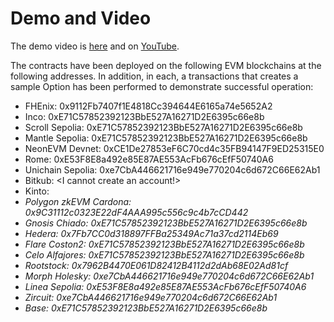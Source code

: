 # Demo and Video

The demo video is [here](./PetroETH%20Option%20DEX.mov) and on [YouTube](https://youtu.be/Nhz_kl6yS_A).

The contracts have been deployed on the following EVM blockchains at the following addresses. In addition, in each, a transactions that creates a sample Option has been performed to demonstrate successful operation:

- FHEnix: 0x9112Fb7407f1E4818Cc394644E6165a74e5652A2
- Inco: 0xE71C57852392123BbE527A16271D2E6395c66e8b
- Scroll Sepolia: 0xE71C57852392123BbE527A16271D2E6395c66e8b
- Mantle Sepolia: 0xE71C57852392123BbE527A16271D2E6395c66e8b
- NeonEVM Devnet: 0xCE1De27853eF6C70cd4c35FB94147F9ED25315E0
- Rome: 0xE53F8E8a492e85E87AE553AcFb676cEfF50740A6
- Unichain Sepolia: 0xe7CbA446621716e949e770204c6d672C66E62Ab1
- Bitkub: <I cannot create an account!>
- Kinto: <I cannot pass KYC>
- Polygon zkEVM Cardona: 0x9C31112c0323E22dF4AAA995c556c9c4b7cCD442
- Gnosis Chiado: 0xE71C57852392123BbE527A16271D2E6395c66e8b
- Hedera: 0x7Fb7CC0d318897FFBa25349Ac71a37cd2114Eb69
- Flare Coston2: 0xE71C57852392123BbE527A16271D2E6395c66e8b
- Celo Alfajores: 0xE71C57852392123BbE527A16271D2E6395c66e8b
- Rootstock: 0x7962B4470E061D82412B4112d2dAb68E02Ad81cf
- Morph Holesky: 0xe7CbA446621716e949e770204c6d672C66E62Ab1
- Linea Sepolia: 0xE53F8E8a492e85E87AE553AcFb676cEfF50740A6
- Zircuit: 0xe7CbA446621716e949e770204c6d672C66E62Ab1
- Base: 0xE71C57852392123BbE527A16271D2E6395c66e8b
